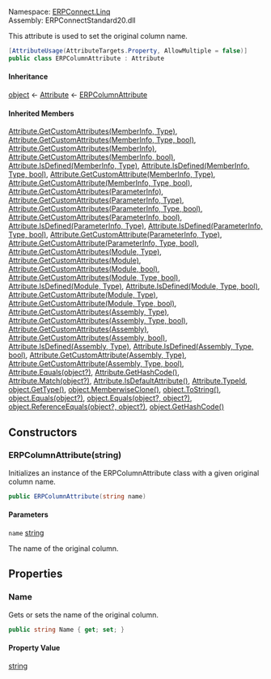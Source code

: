 Namespace: [ERPConnect.Linq](../)\
Assembly: ERPConnectStandard20.dll

This attribute is used to set the original column name.

```csharp
[AttributeUsage(AttributeTargets.Property, AllowMultiple = false)]
public class ERPColumnAttribute : Attribute

```

#### Inheritance

[object](https://learn.microsoft.com/dotnet/api/system.object) ← [Attribute](https://learn.microsoft.com/dotnet/api/system.attribute) ← [ERPColumnAttribute](./)

#### Inherited Members

[Attribute.GetCustomAttributes(MemberInfo, Type)](<https://learn.microsoft.com/dotnet/api/system.attribute.getcustomattributes#system-attribute-getcustomattributes(system-reflection-memberinfo-system-type)>), [Attribute.GetCustomAttributes(MemberInfo, Type, bool)](<https://learn.microsoft.com/dotnet/api/system.attribute.getcustomattributes#system-attribute-getcustomattributes(system-reflection-memberinfo-system-type-system-boolean)>), [Attribute.GetCustomAttributes(MemberInfo)](<https://learn.microsoft.com/dotnet/api/system.attribute.getcustomattributes#system-attribute-getcustomattributes(system-reflection-memberinfo)>), [Attribute.GetCustomAttributes(MemberInfo, bool)](<https://learn.microsoft.com/dotnet/api/system.attribute.getcustomattributes#system-attribute-getcustomattributes(system-reflection-memberinfo-system-boolean)>), [Attribute.IsDefined(MemberInfo, Type)](<https://learn.microsoft.com/dotnet/api/system.attribute.isdefined#system-attribute-isdefined(system-reflection-memberinfo-system-type)>), [Attribute.IsDefined(MemberInfo, Type, bool)](<https://learn.microsoft.com/dotnet/api/system.attribute.isdefined#system-attribute-isdefined(system-reflection-memberinfo-system-type-system-boolean)>), [Attribute.GetCustomAttribute(MemberInfo, Type)](<https://learn.microsoft.com/dotnet/api/system.attribute.getcustomattribute#system-attribute-getcustomattribute(system-reflection-memberinfo-system-type)>), [Attribute.GetCustomAttribute(MemberInfo, Type, bool)](<https://learn.microsoft.com/dotnet/api/system.attribute.getcustomattribute#system-attribute-getcustomattribute(system-reflection-memberinfo-system-type-system-boolean)>), [Attribute.GetCustomAttributes(ParameterInfo)](<https://learn.microsoft.com/dotnet/api/system.attribute.getcustomattributes#system-attribute-getcustomattributes(system-reflection-parameterinfo)>), [Attribute.GetCustomAttributes(ParameterInfo, Type)](<https://learn.microsoft.com/dotnet/api/system.attribute.getcustomattributes#system-attribute-getcustomattributes(system-reflection-parameterinfo-system-type)>), [Attribute.GetCustomAttributes(ParameterInfo, Type, bool)](<https://learn.microsoft.com/dotnet/api/system.attribute.getcustomattributes#system-attribute-getcustomattributes(system-reflection-parameterinfo-system-type-system-boolean)>), [Attribute.GetCustomAttributes(ParameterInfo, bool)](<https://learn.microsoft.com/dotnet/api/system.attribute.getcustomattributes#system-attribute-getcustomattributes(system-reflection-parameterinfo-system-boolean)>), [Attribute.IsDefined(ParameterInfo, Type)](<https://learn.microsoft.com/dotnet/api/system.attribute.isdefined#system-attribute-isdefined(system-reflection-parameterinfo-system-type)>), [Attribute.IsDefined(ParameterInfo, Type, bool)](<https://learn.microsoft.com/dotnet/api/system.attribute.isdefined#system-attribute-isdefined(system-reflection-parameterinfo-system-type-system-boolean)>), [Attribute.GetCustomAttribute(ParameterInfo, Type)](<https://learn.microsoft.com/dotnet/api/system.attribute.getcustomattribute#system-attribute-getcustomattribute(system-reflection-parameterinfo-system-type)>), [Attribute.GetCustomAttribute(ParameterInfo, Type, bool)](<https://learn.microsoft.com/dotnet/api/system.attribute.getcustomattribute#system-attribute-getcustomattribute(system-reflection-parameterinfo-system-type-system-boolean)>), [Attribute.GetCustomAttributes(Module, Type)](<https://learn.microsoft.com/dotnet/api/system.attribute.getcustomattributes#system-attribute-getcustomattributes(system-reflection-module-system-type)>), [Attribute.GetCustomAttributes(Module)](<https://learn.microsoft.com/dotnet/api/system.attribute.getcustomattributes#system-attribute-getcustomattributes(system-reflection-module)>), [Attribute.GetCustomAttributes(Module, bool)](<https://learn.microsoft.com/dotnet/api/system.attribute.getcustomattributes#system-attribute-getcustomattributes(system-reflection-module-system-boolean)>), [Attribute.GetCustomAttributes(Module, Type, bool)](<https://learn.microsoft.com/dotnet/api/system.attribute.getcustomattributes#system-attribute-getcustomattributes(system-reflection-module-system-type-system-boolean)>), [Attribute.IsDefined(Module, Type)](<https://learn.microsoft.com/dotnet/api/system.attribute.isdefined#system-attribute-isdefined(system-reflection-module-system-type)>), [Attribute.IsDefined(Module, Type, bool)](<https://learn.microsoft.com/dotnet/api/system.attribute.isdefined#system-attribute-isdefined(system-reflection-module-system-type-system-boolean)>), [Attribute.GetCustomAttribute(Module, Type)](<https://learn.microsoft.com/dotnet/api/system.attribute.getcustomattribute#system-attribute-getcustomattribute(system-reflection-module-system-type)>), [Attribute.GetCustomAttribute(Module, Type, bool)](<https://learn.microsoft.com/dotnet/api/system.attribute.getcustomattribute#system-attribute-getcustomattribute(system-reflection-module-system-type-system-boolean)>), [Attribute.GetCustomAttributes(Assembly, Type)](<https://learn.microsoft.com/dotnet/api/system.attribute.getcustomattributes#system-attribute-getcustomattributes(system-reflection-assembly-system-type)>), [Attribute.GetCustomAttributes(Assembly, Type, bool)](<https://learn.microsoft.com/dotnet/api/system.attribute.getcustomattributes#system-attribute-getcustomattributes(system-reflection-assembly-system-type-system-boolean)>), [Attribute.GetCustomAttributes(Assembly)](<https://learn.microsoft.com/dotnet/api/system.attribute.getcustomattributes#system-attribute-getcustomattributes(system-reflection-assembly)>), [Attribute.GetCustomAttributes(Assembly, bool)](<https://learn.microsoft.com/dotnet/api/system.attribute.getcustomattributes#system-attribute-getcustomattributes(system-reflection-assembly-system-boolean)>), [Attribute.IsDefined(Assembly, Type)](<https://learn.microsoft.com/dotnet/api/system.attribute.isdefined#system-attribute-isdefined(system-reflection-assembly-system-type)>), [Attribute.IsDefined(Assembly, Type, bool)](<https://learn.microsoft.com/dotnet/api/system.attribute.isdefined#system-attribute-isdefined(system-reflection-assembly-system-type-system-boolean)>), [Attribute.GetCustomAttribute(Assembly, Type)](<https://learn.microsoft.com/dotnet/api/system.attribute.getcustomattribute#system-attribute-getcustomattribute(system-reflection-assembly-system-type)>), [Attribute.GetCustomAttribute(Assembly, Type, bool)](<https://learn.microsoft.com/dotnet/api/system.attribute.getcustomattribute#system-attribute-getcustomattribute(system-reflection-assembly-system-type-system-boolean)>), [Attribute.Equals(object?)](https://learn.microsoft.com/dotnet/api/system.attribute.equals), [Attribute.GetHashCode()](https://learn.microsoft.com/dotnet/api/system.attribute.gethashcode), [Attribute.Match(object?)](https://learn.microsoft.com/dotnet/api/system.attribute.match), [Attribute.IsDefaultAttribute()](https://learn.microsoft.com/dotnet/api/system.attribute.isdefaultattribute), [Attribute.TypeId](https://learn.microsoft.com/dotnet/api/system.attribute.typeid), [object.GetType()](https://learn.microsoft.com/dotnet/api/system.object.gettype), [object.MemberwiseClone()](https://learn.microsoft.com/dotnet/api/system.object.memberwiseclone), [object.ToString()](https://learn.microsoft.com/dotnet/api/system.object.tostring), [object.Equals(object?)](<https://learn.microsoft.com/dotnet/api/system.object.equals#system-object-equals(system-object)>), [object.Equals(object?, object?)](<https://learn.microsoft.com/dotnet/api/system.object.equals#system-object-equals(system-object-system-object)>), [object.ReferenceEquals(object?, object?)](https://learn.microsoft.com/dotnet/api/system.object.referenceequals), [object.GetHashCode()](https://learn.microsoft.com/dotnet/api/system.object.gethashcode)

## Constructors

### ERPColumnAttribute(string)

Initializes an instance of the ERPColumnAttribute class with a given original column name.

```csharp
public ERPColumnAttribute(string name)

```

#### Parameters

`name` [string](https://learn.microsoft.com/dotnet/api/system.string)

The name of the original column.

## Properties

### Name

Gets or sets the name of the original column.

```csharp
public string Name { get; set; }

```

#### Property Value

[string](https://learn.microsoft.com/dotnet/api/system.string)
